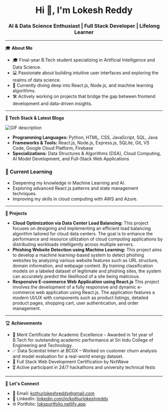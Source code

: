 <h1 align="center">Hi 👋, I'm Lokesh Reddy</h1>
<h3 align="center">AI & Data Science Enthusiast | Full Stack Developer | Lifelong Learner</h3>

---

🎓 **About Me**

- 🎓 Final-year B.Tech student specializing in Artificial Intelligence and Data Science.
- 💻 Passionate about building intuitive user interfaces and exploring the realms of data science.
- 🌱 Currently diving deep into React.js, Node.js, and machine learning algorithms.
- 🛠️ Actively working on projects that bridge the gap between frontend development and data-driven insights.

---

**🎯 Tech Stack & Latest Blogs**

<picture>
  <source media="(prefers-color-scheme: dark)" srcset="./Skills_Animation_Dark.gif">
  <source media="(prefers-color-scheme: light)" srcset="./Skills_Animation_White.gif">
  <img align="left" alt="GIF description" src="./Skills_Animation_White.gif">
</picture>
<br />

- **Programming Languages:** Python, HTML, CSS, JavaScript, SQL, Java
- **Frameworks & Tools:** React.js, Node.js, Express.js, SQLite, Git, VS Code, Google Cloud Platform, Firebase
- **Specializations:** Data Structures & Algorithms (DSA), Cloud Computing, AI Model Development, and Full-Stack Web Applications


<h3 align="left">🚀 Current Learning</h3>
<ul align="left">
  <li>Deepening my knowledge in Machine Learning and AI.</li>
  <li>Exploring advanced React.js patterns and state management techniques.</li>
  <li>Improving my skills in cloud computing with AWS and Azure.</li>
</ul>
</div>

---

🧰 **Projects**

- **Cloud Optimization via Data Center Load Balancing:** This project focuses on designing and implementing an efficient load balancing algorithm tailored for cloud data centers. The goal is to enhance the performance and resource utilization of cloud computing applications by distributing workloads intelligently across multiple servers.
- **Phishing Website Detection using Machine Learning:** This project aims to develop a machine learning-based system to detect phishing websites by analyzing various website features such as URL structure, domain information, and webpage content. By training classification models on a labeled dataset of legitimate and phishing sites, the system can accurately predict the likelihood of a site being malicious.
- **Responsive E-commerce Web Application using React.js** This project involves the development of a fully responsive and dynamic e-commerce web application using React.js. The application features a modern UI/UX with components such as product listings, detailed product pages, shopping cart, user authentication, and order management.

---

🏆 **Achievements**

- 🥇 Merit Certificate for Academic Excellence – Awarded in 1st year of B.Tech for outstanding academic performance at Sri Indu College of Engineering and Technology.
- ✅ Data Scientist Intern at BCGX – Worked on customer churn analysis and model evaluation for a real-world energy dataset.
- 📜 Full Stack Web Development Certification by NxtWave
- 🎖 Active participant in 24/7 hackathons and university technical fests

---

🤝 **Let's Connect**

- 📧 Email: [kothurlokeshreddy@gmail.com](mailto:kothurlokeshreddy@gmail.com)
- 💼 LinkedIn: [linkedin.com/in/kothurlokeshreddy](https://www.linkedin.com/in/kothurlokeshreddy)
- 🌐 Portfolio: [loksportfolio.netlify.app](https://loksportfolio.netlify.app/)

